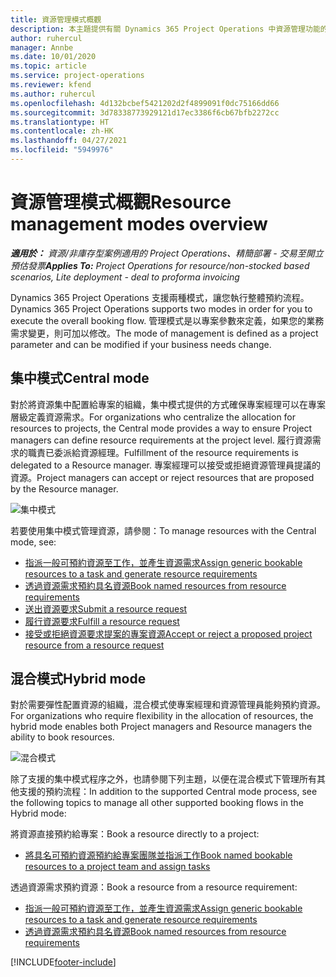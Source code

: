 ```yaml
---
title: 資源管理模式概觀
description: 本主題提供有關 Dynamics 365 Project Operations 中資源管理功能的資訊。
author: ruhercul
manager: Annbe
ms.date: 10/01/2020
ms.topic: article
ms.service: project-operations
ms.reviewer: kfend
ms.author: ruhercul
ms.openlocfilehash: 4d132bcbef5421202d2f4899091f0dc75166dd66
ms.sourcegitcommit: 3d78338773929121d17ec3386f6cb67bfb2272cc
ms.translationtype: HT
ms.contentlocale: zh-HK
ms.lasthandoff: 04/27/2021
ms.locfileid: "5949976"
---
```

# <a name="resource-management-modes-overview"></a><span data-ttu-id="ba15f-103">資源管理模式概觀</span><span class="sxs-lookup"><span data-stu-id="ba15f-103">Resource management modes overview</span></span>

<span data-ttu-id="ba15f-104">_**適用於：** 資源/非庫存型案例適用的 Project Operations、精簡部署 - 交易至開立預估發票_</span><span class="sxs-lookup"><span data-stu-id="ba15f-104">_**Applies To:** Project Operations for resource/non-stocked based scenarios, Lite deployment - deal to proforma invoicing_</span></span>


<span data-ttu-id="ba15f-105">Dynamics 365 Project Operations 支援兩種模式，讓您執行整體預約流程。</span><span class="sxs-lookup"><span data-stu-id="ba15f-105">Dynamics 365 Project Operations supports two modes in order for you to execute the overall booking flow.</span></span> <span data-ttu-id="ba15f-106">管理模式是以專案參數來定義，如果您的業務需求變更，則可加以修改。</span><span class="sxs-lookup"><span data-stu-id="ba15f-106">The mode of management is defined as a project parameter and can be modified if your business needs change.</span></span>    

## <a name="central-mode"></a><span data-ttu-id="ba15f-107">集中模式</span><span class="sxs-lookup"><span data-stu-id="ba15f-107">Central mode</span></span>
<span data-ttu-id="ba15f-108">對於將資源集中配置給專案的組織，集中模式提供的方式確保專案經理可以在專案層級定義資源需求。</span><span class="sxs-lookup"><span data-stu-id="ba15f-108">For organizations who centralize the allocation for resources to projects, the Central mode provides a way to ensure Project managers can define resource requirements at the project level.</span></span> <span data-ttu-id="ba15f-109">履行資源需求的職責已委派給資源經理。</span><span class="sxs-lookup"><span data-stu-id="ba15f-109">Fulfillment of the resource requirements is delegated to a Resource manager.</span></span> <span data-ttu-id="ba15f-110">專案經理可以接受或拒絕資源管理員提議的資源。</span><span class="sxs-lookup"><span data-stu-id="ba15f-110">Project managers can accept or reject resources that are proposed by the Resource manager.</span></span>

![集中模式](./media/resource-management-central.png)

<span data-ttu-id="ba15f-112">若要使用集中模式管理資源，請參閱：</span><span class="sxs-lookup"><span data-stu-id="ba15f-112">To manage resources with the Central mode, see:</span></span>

- [<span data-ttu-id="ba15f-113">指派一般可預約資源至工作，並產生資源需求</span><span class="sxs-lookup"><span data-stu-id="ba15f-113">Assign generic bookable resources to a task and generate resource requirements</span></span>](/dynamics365/project-service/assign-generic-bookable-resource)
- [<span data-ttu-id="ba15f-114">透過資源需求預約具名資源</span><span class="sxs-lookup"><span data-stu-id="ba15f-114">Book named resources from resource requirements</span></span>](/dynamics365/project-service/book-named-resource)
- [<span data-ttu-id="ba15f-115">送出資源要求</span><span class="sxs-lookup"><span data-stu-id="ba15f-115">Submit a resource request</span></span>](/dynamics365/project-service/submit-resource-request)
- [<span data-ttu-id="ba15f-116">履行資源要求</span><span class="sxs-lookup"><span data-stu-id="ba15f-116">Fulfill a resource request</span></span>](/dynamics365/project-service/resource-management-fulfill-requests)
- [<span data-ttu-id="ba15f-117">接受或拒絕資源要求提案的專案資源</span><span class="sxs-lookup"><span data-stu-id="ba15f-117">Accept or reject a proposed project resource from a resource request</span></span>](/dynamics365/project-service/accept-reject-proposed-resource)

## <a name="hybrid-mode"></a><span data-ttu-id="ba15f-118">混合模式</span><span class="sxs-lookup"><span data-stu-id="ba15f-118">Hybrid mode</span></span>
<span data-ttu-id="ba15f-119">對於需要彈性配置資源的組織，混合模式使專案經理和資源管理員能夠預約資源。</span><span class="sxs-lookup"><span data-stu-id="ba15f-119">For organizations who require flexibility in the allocation of resources, the hybrid mode enables both Project managers and Resource managers the ability to book resources.</span></span>

![混合模式](./media/resource-management-hybrid.png)

<span data-ttu-id="ba15f-121">除了支援的集中模式程序之外，也請參閱下列主題，以便在混合模式下管理所有其他支援的預約流程：</span><span class="sxs-lookup"><span data-stu-id="ba15f-121">In addition to the supported Central mode process, see the following topics to manage all other supported booking flows in the Hybrid mode:</span></span>

<span data-ttu-id="ba15f-122">將資源直接預約給專案：</span><span class="sxs-lookup"><span data-stu-id="ba15f-122">Book a resource directly to a project:</span></span>
- [<span data-ttu-id="ba15f-123">將具名可預約資源預約給專案團隊並指派工作</span><span class="sxs-lookup"><span data-stu-id="ba15f-123">Book named bookable resources to a project team and assign tasks</span></span>](/dynamics365/project-service/assign-named-bookable-resource)

<span data-ttu-id="ba15f-124">透過資源需求預約資源：</span><span class="sxs-lookup"><span data-stu-id="ba15f-124">Book a resource from a resource requirement:</span></span>
- [<span data-ttu-id="ba15f-125">指派一般可預約資源至工作，並產生資源需求</span><span class="sxs-lookup"><span data-stu-id="ba15f-125">Assign generic bookable resources to a task and generate resource requirements</span></span>](/dynamics365/project-service/assign-generic-bookable-resource)
- [<span data-ttu-id="ba15f-126">透過資源需求預約具名資源</span><span class="sxs-lookup"><span data-stu-id="ba15f-126">Book named resources from resource requirements</span></span>](/dynamics365/project-service/book-named-resource)


[!INCLUDE[footer-include](../includes/footer-banner.md)]